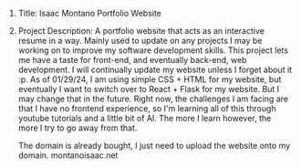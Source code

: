 1. Title: Isaac Montano Portfolio Website
2. Project Description: A portfolio website that acts as an interactive resume in a way. Mainly used to update on any projects I may be working on to improve my software development skills.
   This project lets me have a taste for front-end, and eventually back-end, web development. I will continually update my website unless I forget about it :p.
   As of 01/29/24, I am using simple CSS + HTML for my website, but eventually I want to switch over to React + Flask for my website. But I may change that in the future.
   Right now, the challenges I am facing are that I have no frontend experience, so I'm learning all of this through youtube tutorials and a little bit of AI. The more I learn however, the more I try to go away from that.

   The domain is already bought, I just need to upload the website onto my domain. montanoisaac.net
